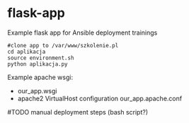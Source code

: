 # flask-app
Example flask app for Ansible deployment trainings

```
#clone app to /var/www/szkolenie.pl
cd aplikacja
source environment.sh 
python aplikacja.py 

```

Example apache wsgi:
 - our_app.wsgi
 - apache2 VirtualHost configuration our_app.apache.conf

#TODO 
manual deployment steps (bash script?)
